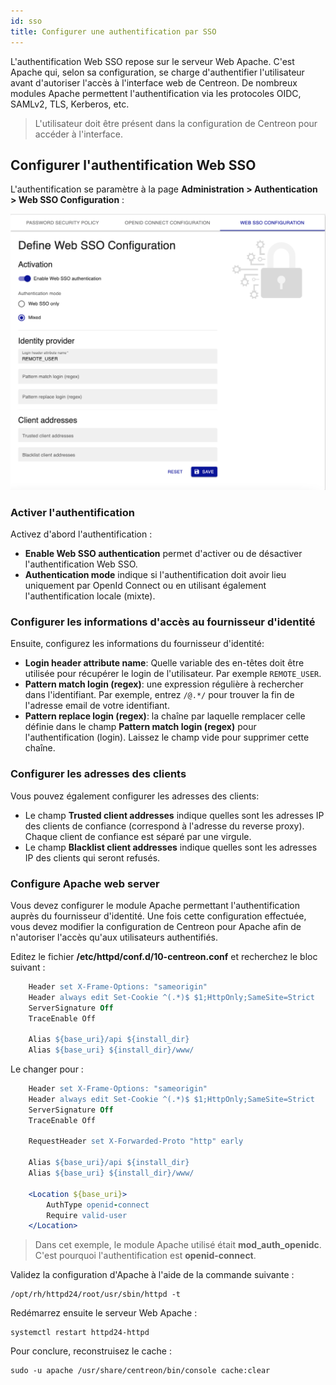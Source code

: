 ```yaml
---
id: sso
title: Configurer une authentification par SSO
---
```


L'authentification Web SSO repose sur le serveur Web Apache. C'est Apache qui, selon sa configuration, se charge
d'authentifier l'utilisateur avant d'autoriser l'accès à l'interface web de Centreon.
De nombreux modules Apache permettent l'authentification via les protocoles OIDC, SAMLv2, TLS, Kerberos, etc.

> L'utilisateur doit être présent dans la configuration de Centreon pour accéder à l'interface.

## Configurer l'authentification Web SSO

L'authentification se paramètre à la page **Administration > Authentication > Web SSO Configuration** :

![image](../assets/administration/web-sso-configuration.png)

### Activer l'authentification

Activez d'abord l'authentification :
- **Enable Web SSO authentication** permet d'activer ou de désactiver l'authentification Web SSO.
- **Authentication mode** indique si l'authentification doit avoir lieu uniquement par OpenId Connect ou en
  utilisant également l'authentification locale (mixte).

### Configurer les informations d'accès au fournisseur d'identité

Ensuite, configurez les informations du fournisseur d'identité:
- **Login header attribute name**: Quelle variable des en-têtes doit être utilisée pour récupérer le login de
  l'utilisateur. Par exemple `REMOTE_USER`.
- **Pattern match login (regex)**: une expression régulière à rechercher dans l'identifiant. Par exemple, entrez
  `/@.*/` pour trouver la fin de l'adresse email de votre identifiant.
- **Pattern replace login (regex)**: la chaîne par laquelle remplacer celle définie dans le champ
  **Pattern match login (regex)** pour l'authentification (login). Laissez le champ vide pour supprimer cette chaîne.

### Configurer les adresses des clients

Vous pouvez également configurer les adresses des clients:
- Le champ **Trusted client addresses** indique quelles sont les adresses IP des clients de confiance (correspond à
  l'adresse du reverse proxy). Chaque client de confiance est séparé par une virgule.
- Le champ **Blacklist client addresses** indique quelles sont les adresses IP des clients qui seront refusés.

### Configure Apache web server

Vous devez configurer le module Apache permettant l'authentification auprès du fournisseur d'identité.
Une fois cette configuration effectuée, vous devez modifier la configuration de Centreon pour Apache afin de
n'autoriser l'accès qu'aux utilisateurs authentifiés.

Editez le fichier **/etc/httpd/conf.d/10-centreon.conf** et recherchez le bloc suivant :
```apache
    Header set X-Frame-Options: "sameorigin"
    Header always edit Set-Cookie ^(.*)$ $1;HttpOnly;SameSite=Strict
    ServerSignature Off
    TraceEnable Off

    Alias ${base_uri}/api ${install_dir}
    Alias ${base_uri} ${install_dir}/www/
```

Le changer pour :
```apache
    Header set X-Frame-Options: "sameorigin"
    Header always edit Set-Cookie ^(.*)$ $1;HttpOnly;SameSite=Strict
    ServerSignature Off
    TraceEnable Off

    RequestHeader set X-Forwarded-Proto "http" early

    Alias ${base_uri}/api ${install_dir}
    Alias ${base_uri} ${install_dir}/www/

    <Location ${base_uri}>
        AuthType openid-connect
        Require valid-user
    </Location>
```

> Dans cet exemple, le module Apache utilisé était **mod_auth_openidc**. C'est pourquoi l'authentification est **openid-connect**.

Validez la configuration d'Apache à l'aide de la commande suivante :
```shell
/opt/rh/httpd24/root/usr/sbin/httpd -t
```

Redémarrez ensuite le serveur Web Apache :
```shell
systemctl restart httpd24-httpd
```

Pour conclure, reconstruisez le cache :
```shell
sudo -u apache /usr/share/centreon/bin/console cache:clear
```